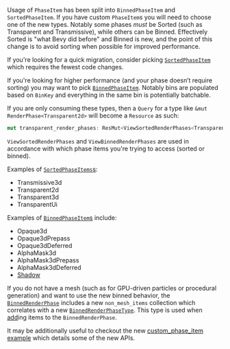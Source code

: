 Usage of `PhaseItem` has been split into `BinnedPhaseItem` and `SortedPhaseItem`. If you have custom `PhaseItem`s you will need to choose one of the new types. Notably some phases _must_ be Sorted (such as Transparent and Transmissive), while others can be Binned. Effectively Sorted is "what Bevy did before" and Binned is new, and the point of this change is to avoid sorting when possible for improved performance.

If you're looking for a quick migration, consider picking [`SortedPhaseItem`](https://docs.rs/bevy/0.14.0/bevy/render/render_phase/trait.SortedPhaseItem.html) which requires the fewest code changes.

If you're looking for higher performance (and your phase doesn’t require sorting) you may want to pick [`BinnedPhaseItem`](https://docs.rs/bevy/0.14.0/bevy/render/render_phase/trait.BinnedPhaseItem.html). Notably bins are populated based on `BinKey` and everything in the same bin is potentially batchable.

If you are only consuming these types, then a `Query` for a type like `&mut RenderPhase<Transparent2d>` will become a `Resource` as such:

```rust
mut transparent_render_phases: ResMut<ViewSortedRenderPhases<Transparent2d>>
```

`ViewSortedRenderPhases` and `ViewBinnedRenderPhases` are used in accordance with which phase items you're trying to access (sorted or binned).

Examples of [`SortedPhaseItems`s](https://docs.rs/bevy/0.14.0/bevy/render/render_phase/trait.SortedPhaseItem.html#implementors):

- Transmissive3d
- Transparent2d
- Transparent3d
- TransparentUi

Examples of [`BinnedPhaseItem`s](https://docs.rs/bevy/0.14.0/bevy/render/render_phase/trait.BinnedPhaseItem.html#implementors) include:

- Opaque3d
- Opaque3dPrepass
- Opaque3dDeferred
- AlphaMask3d
- AlphaMask3dPrepass
- AlphaMask3dDeferred
- [Shadow](https://docs.rs/bevy/0.14.0/bevy/pbr/struct.Shadow.html)

If you do not have a mesh (such as for GPU-driven particles or procedural generation) and want to use the new binned behavior, the [`BinnedRenderPhase`](https://docs.rs/bevy/0.14.0/bevy/render/render_phase/struct.BinnedRenderPhase.html) includes a new `non_mesh_items` collection which correlates with a new [`BinnedRenderPhaseType`](https://docs.rs/bevy/0.14.0/bevy/render/render_phase/struct.BinnedRenderPhase.html). This type is used when [add](https://docs.rs/bevy/0.14.0/bevy/render/render_phase/struct.BinnedRenderPhase.html#method.add)ing items to the `BinnedRenderPhase`.

It may be additionally useful to checkout the new [custom_phase_item example](https://github.com/bevyengine/bevy/blob/5876352206d1bcea792825bf013eb212383b73d6/examples/shader/custom_phase_item.rs) which details some of the new APIs.
